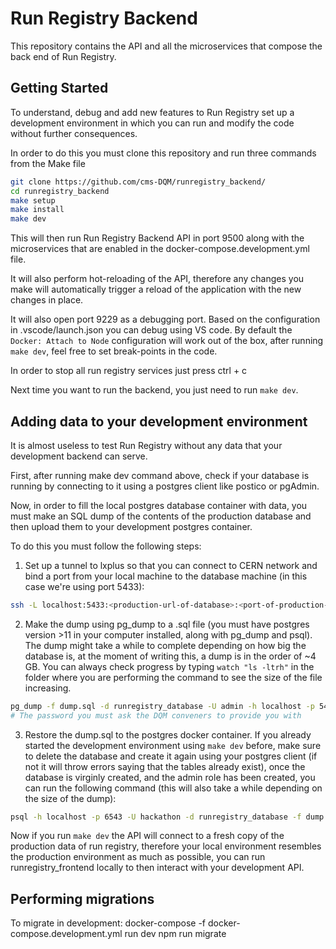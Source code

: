 # Run Registry Backend

This repository contains the API and all the microservices that compose the back end of Run Registry.

## Getting Started

To understand, debug and add new features to Run Registry set up a development environment in which you can run and modify the code without further consequences.

In order to do this you must clone this repository and run three commands from the Make file

```bash
git clone https://github.com/cms-DQM/runregistry_backend/
cd runregistry_backend
make setup
make install
make dev
```

This will then run Run Registry Backend API in port 9500 along with the microservices that are enabled in the docker-compose.development.yml file.

It will also perform hot-reloading of the API, therefore any changes you make will automatically trigger a reload of the application with the new changes in place.

It will also open port 9229 as a debugging port. Based on the configuration in .vscode/launch.json you can debug using VS code. By default the `Docker: Attach to Node` configuration will work out of the box, after running `make dev`, feel free to set break-points in the code.

In order to stop all run registry services just press ctrl + c

Next time you want to run the backend, you just need to run `make dev`.

## Adding data to your development environment

It is almost useless to test Run Registry without any data that your development backend can serve.

First, after running make dev command above, check if your database is running by connecting to it using a postgres client like postico or pgAdmin.

Now, in order to fill the local postgres database container with data, you must make an SQL dump of the contents of the production database and then upload them to your development postgres container.

To do this you must follow the following steps:

1. Set up a tunnel to lxplus so that you can connect to CERN network and bind a port from your local machine to the database machine (in this case we're using port 5433):

```bash
ssh -L localhost:5433:<production-url-of-database>:<port-of-production-database> <your-username>@lxplus.cern.ch
```

2. Make the dump using pg_dump to a .sql file (you must have postgres version >11 in your computer installed, along with pg_dump and psql). The dump might take a while to complete depending on how big the database is, at the moment of writing this, a dump is in the order of ~4 GB. You can always check progress by typing `watch "ls -ltrh"` in the folder where you are performing the command to see the size of the file increasing.

```bash
pg_dump -f dump.sql -d runregistry_database -U admin -h localhost -p 5433
# The password you must ask the DQM conveners to provide you with
```

3. Restore the dump.sql to the postgres docker container. If you already started the development environment using `make dev` before, make sure to delete the database and create it again using your postgres client (if not it will throw errors saying that the tables already exist), once the database is virginly created, and the admin role has been created, you can run the following command (this will also take a while depending on the size of the dump):

```bash
psql -h localhost -p 6543 -U hackathon -d runregistry_database -f dump.sql
```

Now if you run `make dev` the API will connect to a fresh copy of the production data of run registry, therefore your local environment resembles the production environment as much as possible, you can run runregistry_frontend locally to then interact with your development API.

## Performing migrations

To migrate in development: docker-compose -f docker-compose.development.yml run dev npm run migrate
